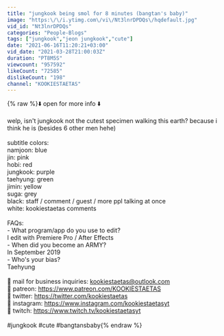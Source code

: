 ```yaml
---
title: "jungkook being smol for 8 minutes (bangtan's baby)"
image: "https:\/\/i.ytimg.com\/vi\/Nt3lnrDPDQs\/hqdefault.jpg"
vid_id: "Nt3lnrDPDQs"
categories: "People-Blogs"
tags: ["jungkook","jeon jungkook","cute"]
date: "2021-06-16T11:20:21+03:00"
vid_date: "2021-03-28T21:00:03Z"
duration: "PT8M5S"
viewcount: "957592"
likeCount: "72585"
dislikeCount: "198"
channel: "KOOKIESTAETAS"
---
```

{% raw %}⬇️ open for more info ⬇️<br /><br />welp, isn't jungkook not the cutest specimen walking this earth? because i think he is (besides 6 other men hehe) <br /><br />subtitle colors: <br />namjoon: blue<br />jin: pink<br />hobi: red<br />jungkook: purple<br />taehyung: green<br />jimin: yellow<br />suga: grey<br />black: staff / comment / guest / more ppl talking at once<br />white: kookiestaetas comments<br /><br />FAQs:<br />- What program/app do you use to edit? <br />I edit with Premiere Pro / After Effects<br />- When did you become an ARMY? <br />In September 2019 <br />- Who's your bias? <br />Taehyung <br /><br />📎 mail for business inquiries: kookiestaetas@outlook.com<br />📎 patreon: <a rel="nofollow" target="blank" href="https://www.patreon.com/KOOKIESTAETAS">https://www.patreon.com/KOOKIESTAETAS</a><br />📎 twitter: <a rel="nofollow" target="blank" href="https://twitter.com/kookiestaetas">https://twitter.com/kookiestaetas</a><br />📎 instagram: <a rel="nofollow" target="blank" href="https://www.instagram.com/kookiestaetasyt">https://www.instagram.com/kookiestaetasyt</a><br />📎 twitch: <a rel="nofollow" target="blank" href="https://www.twitch.tv/kookiestaetasyt">https://www.twitch.tv/kookiestaetasyt</a><br /><br />#jungkook #cute #bangtansbaby{% endraw %}
